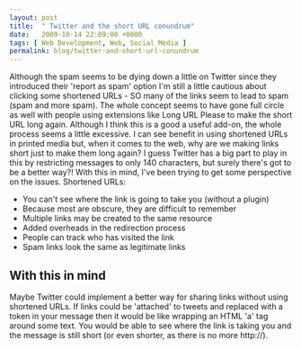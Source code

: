 ```yaml
---
layout: post
title:  " Twitter and the short URL conundrum"
date:   2009-10-14 22:09:00 +0000
tags: [ Web Development, Web, Social Media ]
permalink: blog/twitter-and-short-url-conundrum
---
```

Although the spam seems to be dying down a little on Twitter since they introduced their 'report as spam' option I'm still a little cautious about clicking some shortened URLs - SO many of the links seem to lead to spam (spam and more spam). The whole concept seems to have gone full circle as well with people using extensions like Long URL Please to make the short URL long again. Although I think this is a good a useful add-on, the whole process seems a little excessive. I can see benefit in using shortened URLs in printed media but, when it comes to the web, why are we making links short just to make them long again? I guess Twitter has a big part to play in this by restricting messages to only 140 characters, but surely there's got to be a better way?! With this in mind, I've been trying to get some perspective on the issues. Shortened URLs:

* You can't see where the link is going to take you (without a plugin)
* Because most are obscure, they are difficult to remember
* Multiple links may be created to the same resource
* Added overheads in the redirection process
* People can track who has visited the link
* Spam links look the same as legitimate links

## With this in mind

Maybe Twitter could implement a better way for sharing links without using shortened URLs. If links could be 'attached' to tweets and replaced with a token in your message then it would be like wrapping an HTML 'a' tag around some text. You would be able to see where the link is taking you and the message is still short (or even shorter, as there is no more http://).